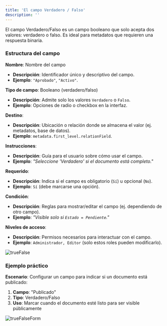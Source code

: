 ```yaml
---
title: 'El campo Verdadero / Falso'
description: ''
---
```


El campo Verdadero/Falso es un campo booleano que solo acepta dos valores: verdadero o falso. Es ideal para metadatos que requieren una respuesta binaria.


### Estructura del campo
**Nombre**: Nombre del campo  
- **Descripción**: Identificador único y descriptivo del campo.  
- **Ejemplo**: `"Aprobado"`, `"Activo"`.

**Tipo de campo**: Booleano (verdadero/falso)  
- **Descripción**: Admite solo los valores `Verdadero` o `Falso`.  
- **Ejemplo**: Opciones de radio o checkbox en la interfaz.

**Destino**:  
- **Descripción**: Ubicación o relación donde se almacena el valor (ej. metadatos, base de datos).  
- **Ejemplo**: `metadata.first_level.relationField`.

**Instrucciones**:  
- **Descripción**: Guía para el usuario sobre cómo usar el campo.  
- **Ejemplo**: *"Seleccione 'Verdadero' si el documento está completo."*

**Requerido**:  
- **Descripción**: Indica si el campo es obligatorio (`Sí`) u opcional (`No`).  
- **Ejemplo**: `Sí` (debe marcarse una opción).

**Condición**:  
- **Descripción**: Reglas para mostrar/editar el campo (ej. dependiendo de otro campo).  
- **Ejemplo**: *"Visible solo si `Estado = Pendiente`."*

**Niveles de acceso**:  
- **Descripción**: Permisos necesarios para interactuar con el campo.  
- **Ejemplo**: `Administrador, Editor` (solo estos roles pueden modificarlo).
  
![trueFalse](/archihub.github.io/imagenes/truefalse.png)

### Ejemplo práctico
**Escenario**: Configurar un campo para indicar si un documento está publicado:

1. **Campo**: "Publicado"
2. **Tipo**: Verdadero/Falso
3. **Uso**: Marcar cuando el documento esté listo para ser visible públicamente

![trueFalseForm](/archihub.github.io/imagenes/campo-edit-verdadero-falso.png)